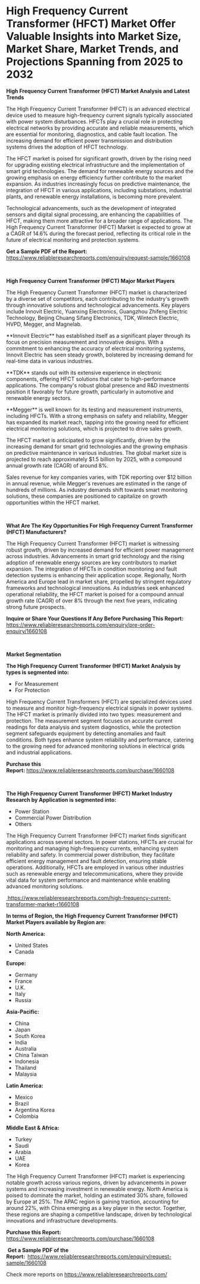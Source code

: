 <p><h1>High Frequency Current Transformer (HFCT) Market Offer Valuable Insights into Market Size, Market Share, Market Trends, and Projections Spanning from 2025 to 2032</h1></p><p><strong>High Frequency Current Transformer (HFCT) Market Analysis and Latest Trends</strong></p>
<p><p>The High Frequency Current Transformer (HFCT) is an advanced electrical device used to measure high-frequency current signals typically associated with power system disturbances. HFCTs play a crucial role in protecting electrical networks by providing accurate and reliable measurements, which are essential for monitoring, diagnostics, and cable fault location. The increasing demand for efficient power transmission and distribution systems drives the adoption of HFCT technology.</p><p>The HFCT market is poised for significant growth, driven by the rising need for upgrading existing electrical infrastructure and the implementation of smart grid technologies. The demand for renewable energy sources and the growing emphasis on energy efficiency further contribute to the market expansion. As industries increasingly focus on predictive maintenance, the integration of HFCT in various applications, including substations, industrial plants, and renewable energy installations, is becoming more prevalent.</p><p>Technological advancements, such as the development of integrated sensors and digital signal processing, are enhancing the capabilities of HFCT, making them more attractive for a broader range of applications. The High Frequency Current Transformer (HFCT) Market is expected to grow at a CAGR of 14.6% during the forecast period, reflecting its critical role in the future of electrical monitoring and protection systems.</p></p>
<p><strong>Get a Sample PDF of the Report:&nbsp;</strong> <a href="https://www.reliableresearchreports.com/enquiry/request-sample/1660108?utm_campaign=2030&utm_medium=2&utm_source=Github&utm_content=ia&utm_term=29032025&utm_id=high-frequency-current-transformer-hfct">https://www.reliableresearchreports.com/enquiry/request-sample/1660108</a></p>
<p>&nbsp;</p>
<p><strong>High Frequency Current Transformer (HFCT) Major Market Players</strong></p>
<p><p>The High Frequency Current Transformer (HFCT) market is characterized by a diverse set of competitors, each contributing to the industry's growth through innovative solutions and technological advancements. Key players include Innovit Electric, Yuanxing Electronics, Guangzhou Zhifeng Electric Technology, Beijing Chuang Sifang Electronics, TDK, Wintech Electric, HVPD, Megger, and Magnelab.</p><p>**Innovit Electric** has established itself as a significant player through its focus on precision measurement and innovative designs. With a commitment to enhancing the accuracy of electrical monitoring systems, Innovit Electric has seen steady growth, bolstered by increasing demand for real-time data in various industries.</p><p>**TDK** stands out with its extensive experience in electronic components, offering HFCT solutions that cater to high-performance applications. The company's robust global presence and R&D investments position it favorably for future growth, particularly in automotive and renewable energy sectors.</p><p>**Megger** is well known for its testing and measurement instruments, including HFCTs. With a strong emphasis on safety and reliability, Megger has expanded its market reach, tapping into the growing need for efficient electrical monitoring solutions, which is projected to drive sales growth.</p><p>The HFCT market is anticipated to grow significantly, driven by the increasing demand for smart grid technologies and the growing emphasis on predictive maintenance in various industries. The global market size is projected to reach approximately $1.5 billion by 2025, with a compound annual growth rate (CAGR) of around 8%.</p><p>Sales revenue for key companies varies, with TDK reporting over $12 billion in annual revenue, while Megger's revenues are estimated in the range of hundreds of millions. As industry demands shift towards smart monitoring solutions, these companies are positioned to capitalize on growth opportunities within the HFCT market.</p></p>
<p>&nbsp;</p>
<p><strong>What Are The Key Opportunities For High Frequency Current Transformer (HFCT) Manufacturers?</strong></p>
<p><p>The High Frequency Current Transformer (HFCT) market is witnessing robust growth, driven by increased demand for efficient power management across industries. Advancements in smart grid technology and the rising adoption of renewable energy sources are key contributors to market expansion. The integration of HFCTs in condition monitoring and fault detection systems is enhancing their application scope. Regionally, North America and Europe lead in market share, propelled by stringent regulatory frameworks and technological innovations. As industries seek enhanced operational reliability, the HFCT market is poised for a compound annual growth rate (CAGR) of over 8% through the next five years, indicating strong future prospects.</p></p>
<p><strong>Inquire or Share Your Questions If Any Before Purchasing This Report:</strong> <a href="https://www.reliableresearchreports.com/enquiry/pre-order-enquiry/1660108?utm_campaign=2030&utm_medium=2&utm_source=Github&utm_content=ia&utm_term=29032025&utm_id=high-frequency-current-transformer-hfct">https://www.reliableresearchreports.com/enquiry/pre-order-enquiry/1660108</a></p>
<p>&nbsp;</p>
<p><strong>Market Segmentation</strong></p>
<p><strong>The High Frequency Current Transformer (HFCT) Market Analysis by types is segmented into:</strong></p>
<p><ul><li>For Measurement</li><li>For Protection</li></ul></p>
<p><p>High Frequency Current Transformers (HFCT) are specialized devices used to measure and monitor high-frequency electrical signals in power systems. The HFCT market is primarily divided into two types: measurement and protection. The measurement segment focuses on accurate current readings for data analysis and system diagnostics, while the protection segment safeguards equipment by detecting anomalies and fault conditions. Both types enhance system reliability and performance, catering to the growing need for advanced monitoring solutions in electrical grids and industrial applications.</p></p>
<p><strong>Purchase this Report:&nbsp;</strong><a href="https://www.reliableresearchreports.com/purchase/1660108?utm_campaign=2030&utm_medium=2&utm_source=Github&utm_content=ia&utm_term=29032025&utm_id=high-frequency-current-transformer-hfct">https://www.reliableresearchreports.com/purchase/1660108</a></p>
<p>&nbsp;</p>
<p><strong>The High Frequency Current Transformer (HFCT) Market Industry Research by Application is segmented into:</strong></p>
<p><ul><li>Power Station</li><li>Commercial Power Distribution</li><li>Others</li></ul></p>
<p><p>The High Frequency Current Transformer (HFCT) market finds significant applications across several sectors. In power stations, HFCTs are crucial for monitoring and managing high-frequency currents, enhancing system reliability and safety. In commercial power distribution, they facilitate efficient energy management and fault detection, ensuring stable operations. Additionally, HFCTs are employed in various other industries such as renewable energy and telecommunications, where they provide vital data for system performance and maintenance while enabling advanced monitoring solutions.</p></p>
<p><a href="https://www.reliableresearchreports.com/high-frequency-current-transformer-market-r1660108?utm_campaign=2030&utm_medium=2&utm_source=Github&utm_content=ia&utm_term=29032025&utm_id=high-frequency-current-transformer-hfct">&nbsp;https://www.reliableresearchreports.com/high-frequency-current-transformer-market-r1660108</a></p>
<p><strong>In terms of Region, the High Frequency Current Transformer (HFCT) Market Players available by Region are:</strong></p>
<p>
    <p> <strong> North America: </strong>
        <ul>
            <li>United States</li>
            <li>Canada</li>
        </ul>
        </p> 
    <p> <strong> Europe: </strong>
        <ul>
            <li>Germany</li>
            <li>France</li>
            <li>U.K.</li>
            <li>Italy</li>
            <li>Russia</li>
        </ul>
        </p> 
    <p> <strong> Asia-Pacific: </strong>
        <ul>
            <li>China</li>
            <li>Japan</li>
            <li>South Korea</li>
            <li>India</li>
            <li>Australia</li>
            <li>China Taiwan</li>
            <li>Indonesia</li>
            <li>Thailand</li>
            <li>Malaysia</li>
        </ul>
        </p> 
    <p> <strong> Latin America: </strong>
        <ul>
            <li>Mexico</li>
            <li>Brazil</li>
            <li>Argentina Korea</li>
            <li>Colombia</li>
        </ul>
        </p> 
    <p> <strong> Middle East & Africa: </strong>
        <ul>
            <li>Turkey</li>
            <li>Saudi</li>
            <li>Arabia</li>
            <li>UAE</li>
            <li>Korea</li>
        </ul>
    </p>
    </p>
<p><p>The High Frequency Current Transformer (HFCT) market is experiencing notable growth across various regions, driven by advancements in power systems and increasing investment in renewable energy. North America is poised to dominate the market, holding an estimated 30% share, followed by Europe at 25%. The APAC region is gaining traction, accounting for around 22%, with China emerging as a key player in the sector. Together, these regions are shaping a competitive landscape, driven by technological innovations and infrastructure developments.</p></p>
<p><strong>Purchase this Report: </strong><a href="https://www.reliableresearchreports.com/purchase/1660108?utm_campaign=2030&utm_medium=2&utm_source=Github&utm_content=ia&utm_term=29032025&utm_id=high-frequency-current-transformer-hfct">https://www.reliableresearchreports.com/purchase/1660108</a></p>
<p>&nbsp;<strong>Get a Sample PDF of the Report:&nbsp;&nbsp;</strong><a href="https://www.reliableresearchreports.com/enquiry/request-sample/1660108?utm_campaign=2030&utm_medium=2&utm_source=Github&utm_content=ia&utm_term=29032025&utm_id=high-frequency-current-transformer-hfct">https://www.reliableresearchreports.com/enquiry/request-sample/1660108</a></p>
<p><strong></strong></p>
<p>Check more reports on <a href="https://www.reliableresearchreports.com/?utm_campaign=2030&utm_medium=2&utm_source=Github&utm_content=ia&utm_term=29032025&utm_id=high-frequency-current-transformer-hfct">https://www.reliableresearchreports.com/</a></p>